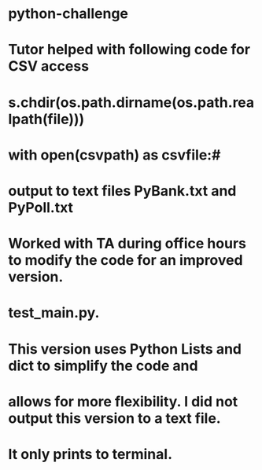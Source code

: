 # python-challenge

# Tutor helped with following code for  CSV access
# s.chdir(os.path.dirname(os.path.realpath(__file__)))
# with open(csvpath) as csvfile:# 

# output to text files PyBank.txt and PyPoll.txt

# Worked with TA during office hours to modify the code for an improved version.  
# test_main.py.  
# This version uses Python Lists and dict to simplify the code and 
# allows for more flexibility.  I did not output this version to a text file.  
# It only prints to terminal.  
